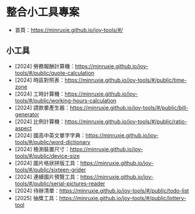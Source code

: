 # 整合小工具專案
* 首頁：https://minruxie.github.io/joy-tools/#/

## 小工具
* [2024] 勞務報酬計算機：https://minruxie.github.io/joy-tools/#/public/quote-calculation
* [2024] 時區對照表：https://minruxie.github.io/joy-tools/#/public/time-zone
* [2024] 工時計算機：https://minruxie.github.io/joy-tools/#/public/working-hours-calculation
* [2024] 請款單產生器：https://minruxie.github.io/joy-tools/#/public/bill-generator
* [2024] 比例計算機：https://minruxie.github.io/joy-tools/#/public/ratio-aspect
* [2024] 國高中英文單字字典：https://minruxie.github.io/joy-tools/#/public/word-dictionary
* [2024] 檢測裝置尺寸：https://minruxie.github.io/joy-tools/#/public/device-size
* [2024] 圖片格狀拼版工具：https://minruxie.github.io/joy-tools/#/public/sixteen-grider
* [2024] 連續圖片預覽工具：https://minruxie.github.io/joy-tools/#/public/serial-pictures-reader
* [2024] 待辦清單：https://minruxie.github.io/joy-tools/#/public/todo-list
* [2025] 抽獎工具：https://minruxie.github.io/joy-tools/#/public/lottery-tool